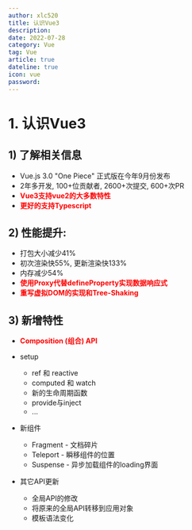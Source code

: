 ```yaml
---
author: xlc520
title: 认识Vue3
description: 
date: 2022-07-28
category: Vue
tag: Vue
article: true
dateline: true
icon: vue
password: 
---
```

# 1. 认识Vue3

## 1) 了解相关信息

- Vue.js 3.0 "One Piece" 正式版在今年9月份发布
- 2年多开发, 100+位贡献者, 2600+次提交, 600+次PR
- <font color='red'>**Vue3支持vue2的大多数特性**</font>
- <font color='red'>**更好的支持Typescript**</font>



## 2) 性能提升:

- 打包大小减少41%
- 初次渲染快55%, 更新渲染快133%
- 内存减少54%
- <font color='red'>**使用Proxy代替defineProperty实现数据响应式**</font>
- <font color='red'>**重写虚拟DOM的实现和Tree-Shaking**</font>



## 3) 新增特性 

- <font color='red'>**Composition (组合) API**</font>
- setup
  - ref 和 reactive
  - computed 和 watch
  - 新的生命周期函数
  - provide与inject
  - ...

- 新组件

  - Fragment - 文档碎片
  - Teleport - 瞬移组件的位置
  - Suspense - 异步加载组件的loading界面

- 其它API更新

  - 全局API的修改
  - 将原来的全局API转移到应用对象
  - 模板语法变化
